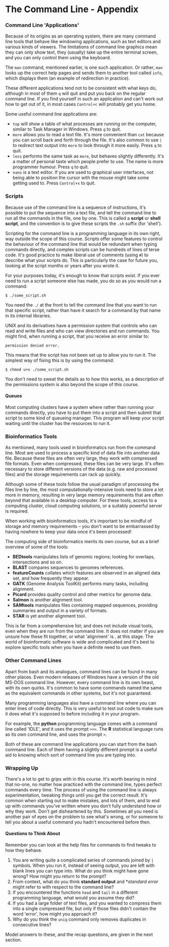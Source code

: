 # The Command Line - Appendix

### Command Line 'Applications'

Because of its origins as an operating system, there are many command line tools that behave like windowing applications, such as text editors and various kinds of viewers. The limitations of command line graphics mean they can only show text, they (usually) take up the entire terminal screen, and you can only control them using the keyboard.

The `man` command, mentioned earlier, is one such application. Or rather, `man` looks up the correct help pages and sends them to another tool called `info`, which displays them (an example of redirection in practice).

These different applications tend not to be consistent with what keys do, although in most of them `q` will quit and put you back on the regular command line. If you find yourself in such an application and can't work out how to get out of it, in most cases `Control+c` will probably get you home.

Some useful command line applications are:

- `top` will show a table of what processes are running on the computer, similar to Task Manager in Windows. Press `q` to quit.
- `more` allows you to read a text file. It's more convenient than `cat` because you can scroll back and forth through the file. It's also common to use `|` to redirect text output into `more` to look through it more easily. Press `q` to quit.
- `less` performs the same task as `more`, but behaves slightly differently. It's a matter of personal taste which people prefer to use. The name is more programmer humour. Press `q` to quit.
- `nano` is a text editor. If you are used to graphical user interfaces, not being able to position the cursor with the mouse might take some getting used to. Press `Control+x` to quit.

### Scripts

Because use of the command line is a sequence of instructions, it's possible to put the sequence into a text file, and tell the command line to run all the commands in the file, one by one. This is called a **script** or **shell script**, and the convention is to give these scripts the `.sh` suffix (for 'shell').

Scripting for the command line is a programming language in its own right, way outside the scope of this course. Scripts offer some features to control the behaviour of the command line that would be redundant when typing commands directly, and complex scripts can be hundreds of lines of terse code. It's good practice to make liberal use of comments (using `#`) to describe what your scripts do. This is particularly the case for future you, looking at the script months or years after you wrote it.

For your purposes today, it's enough to know that scripts exist. If you ever need to run a script someone else has made, you do so as you would run a command:

`$ ./some_script.sh`

You need the `./` at the front to tell the command line that you want to run that specific script, rather than have it search for a command by that name in its internal libraries.

UNIX and its derivatives have a permission system that controls who can read and write files and who can view directories and run commands. You might find, when running a script, that you receive an error similar to:

`permission denied error.`

This means that the script has not been set up to allow you to run it. The simplest way of fixing this is by using the command:

`$ chmod u+x ./some_script.sh`

You don't need to sweat the details as to how this works, as a description of the permissions system is also beyond the scope of this course.

#### Queues

Most computing clusters have a system where rather than running your commands directly, you have to put them into a script and then submit that script to some kind of queueing manager. This program will keep your script waiting until the cluster has the resources to run it.

### Bioinformatics Tools

As mentioned, many tools used in bioinformatics run from the command line. Most are used to process a specific kind of data file into another data file. Because these files are often very large, they work with compressed file formats. Even when compressed, these files can be very large. It's often necessary to store different versions of the data (e.g. raw and processed files) and the storage requirements can rack up quickly.

Although some of these tools follow the usual paradigm of processing the files line by line, the most computationally-intensive tools need to store a lot more in memory, resulting in very large memory requirements that are often beyond that available in a desktop computer. For these tools, access to a computing cluster, cloud computing solutions, or a suitably powerful server is required.

When working with bioinformatics tools, it's important to be mindful of storage and memory requirements – you don't want to be embarrassed by having nowhere to keep your data once it's been processed!

The computing side of bioinformatics merits its own course, but as a brief overview of some of the tools:

- **BEDtools** manipulates lists of genomic regions; looking for overlaps, intersections and so on.
- **BLAST** compares sequences to genomes references.
- **featureCounts** collates which features are observed in an aligned data set, and how frequently they appear.
- **GATK** (Genome Analysis ToolKit) performs many tasks, including alignment.
- **Picard** provides quality control and other metrics for genome data.
- **Salmon** is another alignment tool.
- **SAMtools** manipulates files containing mapped sequences, providing summaries and output in a variety of formats.
- **STAR** is yet another alignment tool.
  
This is far from a comprehensive list; and does not include visual tools, even when they are run from the command line. It does not matter if you are unsure how these fit together, or what 'alignment' is , at this stage. The world of bioinformatic software is wide and complicated and it's best to explore specific tools when you have a definite need to use them.


### Other Command Lines

Apart from bash and its analogues, command lines can be found in many other places. Even modern releases of Windows have a version of the old MS-DOS command line. However, every command line is its own beast, with its own quirks. It's common to have some commands named the same as the equivalent commands in other systems, but it's not guaranteed.

Many programming languages also have a command line where you can enter lines of code directly. This is very useful to test out code to make sure it does what it's supposed to before including it in your program.

For example, the **python** programming language comes with a command line called 'IDLE', and it uses the prompt `>>>`. The **R** statistical language runs as its own command line, and uses the prompt `>`.

Both of these are command line applications you can start from the bash command line. Each of them having a slightly different prompt is a useful aid to knowing which sort of command line you are typing into.

### Wrapping Up

There's a lot to get to grips with in this course. It's worth bearing in mind that no-one, no matter how practiced with the command line, types perfect commands every time. The process of using the command line is always experimentation, tweaking things until you get the correct result. It's common when starting out to make mistakes, and lots of them, and to end up with commands you've written where you don't fully understand how or why they work. Don't get disheartened by this. Sometimes all you need is another pair of eyes on the problem to see what's wrong, or for someone to tell you about a useful command you hadn't encountered before then.

#### Questions to Think About

Remember you can look at the help files for commands to find tweaks to how they behave.

1. You are writing quite a complicated series of commands joined by `|` symbols. When you run it, instead of seeing output, you are left with blank lines you can type into. What do you think might have gone wrong? How might you return to the prompt?
2. From context, what do you think **standard output** and **standard error* might refer to with respect to the command line?
3. If you encountered the functions `head` and `tail` in a different programming language, what would you assume they did?
4. If you had a large folder of text files, and you wanted to compress them into a single compressed file, but only if those files didn't contain the word 'error', how might you approach it?
5. Why do you think the `uniq` command only removes duplicates in consecutive lines?

Model answers to these, and the recap questions, are given in the next section.
